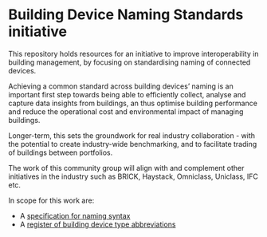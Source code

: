 # Building Device Naming Standards initiative

This repository holds resources for an initiative to improve interoperability in building management, by focusing on standardising naming of connected devices.

Achieving a common standard across building devices’ naming is an important first step towards being able to efficiently collect, analyse and capture data insights from buildings, an thus optimise building performance and reduce the operational cost and environmental impact of managing buildings.  

Longer-term, this sets the groundwork for real industry collaboration - with the potential to create industry-wide benchmarking, and to facilitate trading of buildings between portfolios.

The work of this community group will align with and complement other initiatives in the industry such as BRICK, Haystack, Omniclass, Uniclass, IFC etc.

In scope for this work are:
- A [specification for naming syntax](BDNS_Specification_naming_syntax.md)
- A [register of building device type abbreviations](BDNS_Abbreviations_Register.csv)
